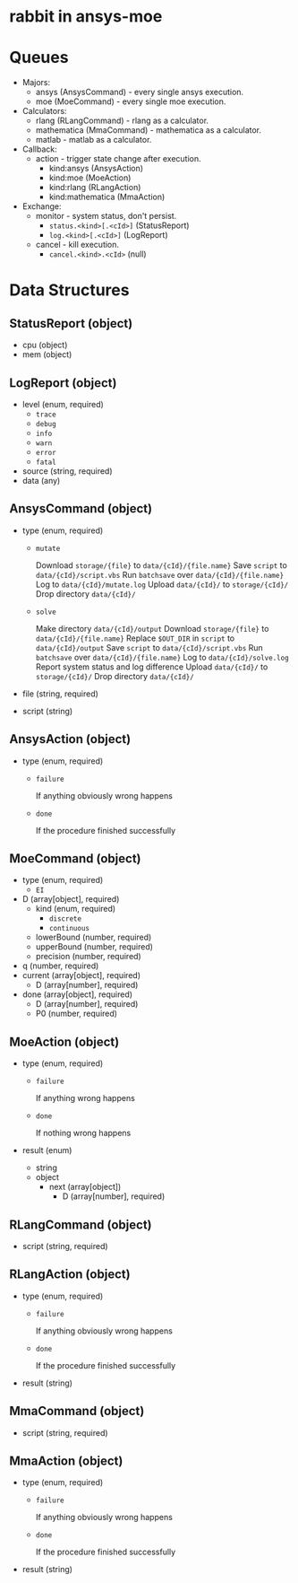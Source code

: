 # rabbit in ansys-moe

# Queues

* Majors:
  * ansys (AnsysCommand) - every single ansys execution.
  * moe (MoeCommand) - every single moe execution.
* Calculators:
  * rlang (RLangCommand) - rlang as a calculator.
  * mathematica (MmaCommand) - mathematica as a calculator.
  * matlab - matlab as a calculator.
* Callback:
  * action - trigger state change after execution.
    - kind:ansys (AnsysAction)
    - kind:moe (MoeAction)
    - kind:rlang (RLangAction)
    - kind:mathematica (MmaAction)
* Exchange:
  * monitor - system status, don't persist.
    * `status.<kind>[.<cId>]` (StatusReport)
    * `log.<kind>[.<cId>]` (LogReport)
  * cancel - kill execution.
    * `cancel.<kind>.<cId>` (null)

# Data Structures

## StatusReport (object)

- cpu (object)
- mem (object)

## LogReport (object)

- level (enum, required)
  - `trace`
  - `debug`
  - `info`
  - `warn`
  - `error`
  - `fatal`
- source (string, required)
- data (any)

## AnsysCommand (object)

- type (enum, required)
  - `mutate`

    Download `storage/{file}` to `data/{cId}/{file.name}`
    Save `script` to `data/{cId}/script.vbs`
    Run `batchsave` over `data/{cId}/{file.name}`
    Log to `data/{cId}/mutate.log`
    Upload `data/{cId}/` to `storage/{cId}/`
    Drop directory `data/{cId}/`

  - `solve`

    Make directory `data/{cId}/output`
    Download `storage/{file}` to `data/{cId}/{file.name}`
    Replace `$OUT_DIR` in `script` to `data/{cId}/output`
    Save `script` to `data/{cId}/script.vbs`
    Run `batchsave` over `data/{cId}/{file.name}`
    Log to `data/{cId}/solve.log`
    Report system status and log difference
    Upload `data/{cId}/` to `storage/{cId}/`
    Drop directory `data/{cId}/`

- file (string, required)
- script (string)

## AnsysAction (object)

- type (enum, required)
  - `failure`

    If anything obviously wrong happens

  - `done`

    If the procedure finished successfully

## MoeCommand (object)

- type (enum, required)
  - `EI`
- D (array[object], required)
  - kind (enum, required)
    - `discrete`
    - `continuous`
  - lowerBound (number, required)
  - upperBound (number, required)
  - precision (number, required)
- q (number, required)
- current (array[object], required)
  - D (array[number], required)
- done (array[object], required)
  - D (array[number], required)
  - P0 (number, required)

## MoeAction (object)

- type (enum, required)
  - `failure`

    If anything wrong happens

  - `done`

    If nothing wrong happens

- result (enum)
  - string
  - object
    - next (array[object])
      - D (array[number], required)

## RLangCommand (object)

- script (string, required)

## RLangAction (object)

- type (enum, required)
  - `failure`

    If anything obviously wrong happens

  - `done`

    If the procedure finished successfully

- result (string)

## MmaCommand (object)

- script (string, required)

## MmaAction (object)

- type (enum, required)
  - `failure`

    If anything obviously wrong happens

  - `done`

    If the procedure finished successfully

- result (string)
